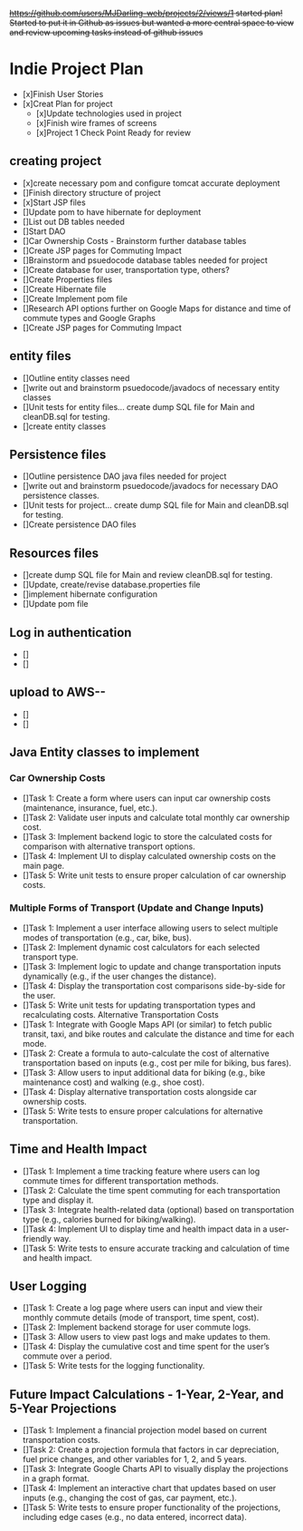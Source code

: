 ~~https://github.com/users/MJDarling-web/projects/2/views/1
started plan! Started to put it in Github as issues but wanted a more central space to view and review upcoming tasks instead of github issues~~

# Indie Project Plan

- [x]Finish User Stories
- [x]Creat Plan for project
  - [x]Update technologies used in project
  - [x]Finish wire frames of screens
  - [x]Project 1 Check Point Ready for review

## creating project 
- [x]create necessary pom and configure tomcat accurate deployment  
- []Finish directory structure of project
- [x]Start JSP files
- []Update pom to have hibernate for deployment
- []List out DB tables needed
- []Start DAO 
- []Car Ownership Costs - Brainstorm further database tables
- []Create JSP pages for Commuting Impact
- []Brainstorm and psuedocode database tables needed for project
- []Create database for user, transportation type, others?
- []Create Properties files
- []Create Hibernate file
- []Create Implement pom file
- []Research API options further on Google Maps for distance and time of commute types and Google Graphs
- []Create JSP pages for Commuting Impact

## entity files
- []Outline entity classes need
- []write out and brainstorm psuedocode/javadocs of necessary entity classes
- []Unit tests for entity files... create dump SQL file for Main and cleanDB.sql for testing.
- []create entity classes

## Persistence files
- []Outline persistence DAO java files needed for project
- []write out and brainstorm psuedocode/javadocs for necessary DAO persistence classes.
- []Unit tests for project... create dump SQL file for Main and cleanDB.sql for testing.
- []Create persistence DAO files 

## Resources files
- []create dump SQL file for Main and review cleanDB.sql for testing.
- []Update, create/revise database.properties file
- []implement hibernate configuration 
- []Update pom file 

## Log in authentication
- []
- []
## upload to AWS--
- []
- []

## Java Entity classes to implement 

### Car Ownership Costs
- []Task 1: Create a form where users can input car ownership costs (maintenance, insurance, fuel, etc.).
- []Task 2: Validate user inputs and calculate total monthly car ownership cost.
- []Task 3: Implement backend logic to store the calculated costs for comparison with alternative transport options.
- []Task 4: Implement UI to display calculated ownership costs on the main page.
- []Task 5: Write unit tests to ensure proper calculation of car ownership costs.

### Multiple Forms of Transport (Update and Change Inputs)
- []Task 1: Implement a user interface allowing users to select multiple modes of transportation (e.g., car, bike, bus).
- []Task 2: Implement dynamic cost calculators for each selected transport type.
- []Task 3: Implement logic to update and change transportation inputs dynamically (e.g., if the user changes the distance).
- []Task 4: Display the transportation cost comparisons side-by-side for the user.
- []Task 5: Write unit tests for updating transportation types and recalculating costs.
Alternative Transportation Costs
- []Task 1: Integrate with Google Maps API (or similar) to fetch public transit, taxi, and bike routes and calculate the distance and time for each mode.
- []Task 2: Create a formula to auto-calculate the cost of alternative transportation based on inputs (e.g., cost per mile for biking, bus fares).
- []Task 3: Allow users to input additional data for biking (e.g., bike maintenance cost) and walking (e.g., shoe cost).
- []Task 4: Display alternative transportation costs alongside car ownership costs.
- []Task 5: Write tests to ensure proper calculations for alternative transportation.

## Time and Health Impact
- []Task 1: Implement a time tracking feature where users can log commute times for different transportation methods.
- []Task 2: Calculate the time spent commuting for each transportation type and display it.
- []Task 3: Integrate health-related data (optional) based on transportation type (e.g., calories burned for biking/walking).
- []Task 4: Implement UI to display time and health impact data in a user-friendly way.
- []Task 5: Write tests to ensure accurate tracking and calculation of time and health impact.

## User Logging
- []Task 1: Create a log page where users can input and view their monthly commute details (mode of transport, time spent, cost).
- []Task 2: Implement backend storage for user commute logs.
- []Task 3: Allow users to view past logs and make updates to them.
- []Task 4: Display the cumulative cost and time spent for the user’s commute over a period.
- []Task 5: Write tests for the logging functionality.

## Future Impact Calculations - 1-Year, 2-Year, and 5-Year Projections
- []Task 1: Implement a financial projection model based on current transportation costs.
- []Task 2: Create a projection formula that factors in car depreciation, fuel price changes, and other variables for 1, 2, and 5 years.
- []Task 3: Integrate Google Charts API to visually display the projections in a graph format.
- []Task 4: Implement an interactive chart that updates based on user inputs (e.g., changing the cost of gas, car payment, etc.).
- []Task 5: Write tests to ensure proper functionality of the projections, including edge cases (e.g., no data entered, incorrect data).

